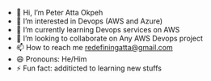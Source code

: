 - 👋 Hi, I’m Peter Atta Okpeh
- 👀 I’m interested in Devops (AWS and Azure)
- 🌱 I’m currently learning Devops services on AWS 
- 💞️ I’m looking to collaborate on Any AWS Devops project
- 📫 How to reach me redefiningatta@gmail.com
- 😄 Pronouns: He/Him
- ⚡ Fun fact: additicted to learning new stuffs

<!---
redefiningatta/redefiningatta is a ✨ special ✨ repository because its `README.md` (this file) appears on your GitHub profile.
You can click the Preview link to take a look at your changes.
--->
